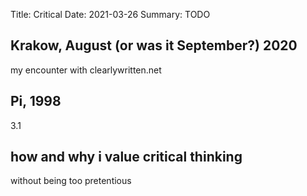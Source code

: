 Title: Critical
Date: 2021-03-26
Summary: TODO



## Krakow, August (or was it September?) 2020

my encounter with clearlywritten.net

## Pi, 1998

3.1

## how and why i value critical thinking

without being too pretentious
